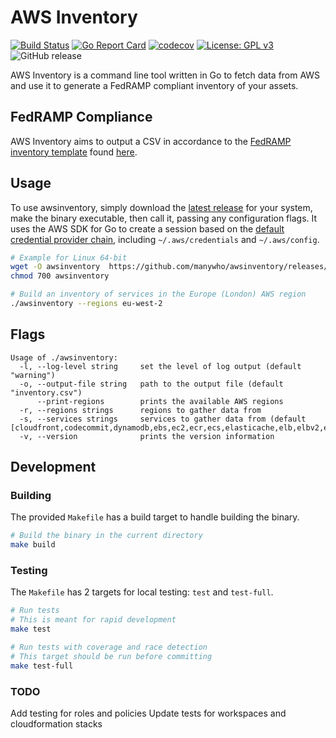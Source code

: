 # AWS Inventory

[![Build Status](https://travis-ci.org/manywho/awsinventory.svg?branch=master)](https://travis-ci.org/manywho/awsinventory)
[![Go Report Card](https://goreportcard.com/badge/github.com/manywho/awsinventory)](https://goreportcard.com/report/github.com/manywho/awsinventory)
[![codecov](https://codecov.io/gh/manywho/awsinventory/branch/master/graph/badge.svg)](https://codecov.io/gh/manywho/awsinventory)
[![License: GPL v3](https://img.shields.io/badge/License-GPLv3-blue.svg)](https://www.gnu.org/licenses/gpl-3.0)
![GitHub release](https://img.shields.io/github/release/manywho/awsinventory.svg)

AWS Inventory is a command line tool written in Go to fetch data from AWS and use it to generate a FedRAMP compliant inventory of your assets.

## FedRAMP Compliance
AWS Inventory aims to output a CSV in accordance to the [FedRAMP inventory template](https://www.fedramp.gov/assets/resources/templates/SSP-A13-FedRAMP-Integrated-Inventory-Workbook-Template.xlsx) found [here](https://www.fedramp.gov/templates/).

## Usage

To use awsinventory, simply download the [latest release](https://github.com/manywho/awsinventory/releases/latest) for your system, make the binary executable, then call it, passing any configuration flags. It uses the AWS SDK for Go to create a session based on the [default credential provider chain](https://docs.aws.amazon.com/sdk-for-go/v1/developer-guide/configuring-sdk.html#specifying-credentials), including `~/.aws/credentials` and `~/.aws/config`.

```sh
# Example for Linux 64-bit
wget -O awsinventory  https://github.com/manywho/awsinventory/releases/download/$VERSION/awsinventory-$VERSION-linux-amd64
chmod 700 awsinventory

# Build an inventory of services in the Europe (London) AWS region
./awsinventory --regions eu-west-2
```

## Flags

```
Usage of ./awsinventory:
  -l, --log-level string     set the level of log output (default "warning")
  -o, --output-file string   path to the output file (default "inventory.csv")
      --print-regions        prints the available AWS regions
  -r, --regions strings      regions to gather data from
  -s, --services strings     services to gather data from (default [cloudfront,codecommit,dynamodb,ebs,ec2,ecr,ecs,elasticache,elb,elbv2,es,iam,kms,lambda,rds,s3,sqs])
  -v, --version              prints the version information
```

## Development

### Building
The provided `Makefile` has a build target to handle building the binary.

```sh
# Build the binary in the current directory
make build
```

### Testing
The `Makefile` has 2 targets for local testing: `test` and `test-full`.

```sh
# Run tests
# This is meant for rapid development
make test

# Run tests with coverage and race detection
# This target should be run before committing
make test-full
```

### TODO
Add testing for roles and policies
Update tests for workspaces and cloudformation stacks